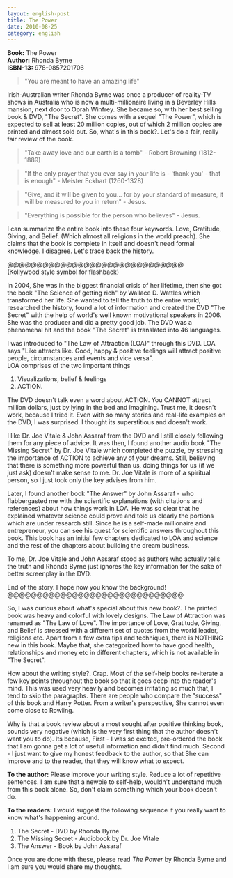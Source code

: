 ```yaml
---
layout: english-post
title: The Power
date: 2010-08-25
category: english
---
```


**Book:** The Power  
**Author:** Rhonda Byrne  
**ISBN-13:** 978-0857201706

> "You are meant to have an amazing life"  
  
Irish-Australian writer Rhonda Byrne was once a producer of reality-TV shows in Australia who is now a multi-millionaire living in a Beverley Hills mansion, next door to Oprah Winfrey. She became so, with her best selling book & DVD, "The Secret". She comes with a sequel "The Power", which is expected to sell at least 20 million copies, out of which 2 million copies are printed and almost sold out. So, what's in this book?. Let's do a fair, really fair review of the book.  
  
> "Take away love and our earth is a tomb" - Robert Browning (1812-1889)  
  
> "If the only prayer that you ever say in your life is - 'thank you' - that is enough" - Meister Eckhart (1260-1328)  
  
> "Give, and it will be given to you... for by your standard of measure, it will be measured to you in return" - Jesus.  
  
> "Everything is possible for the person who believes" - Jesus.  
  
I can summarize the entire book into these four keywords. Love, Gratitude, Giving, and Belief. (Which almost all religions in the world preach). She claims that the book is complete in itself and doesn't need formal knowledge. I disagree. Let's trace back the history.  
  
@@@@@@@@@@@@@@@@@@@@@@@@@@@@@@  
(Kollywood style symbol for flashback)  
  
In 2004, She was in the biggest financial crisis of her lifetime, then she got the book "The Science of getting rich" by Wallace D. Wattles which transformed her life. She wanted to tell the truth to the entire world, researched the history, found a lot of information and created the DVD "The Secret" with the help of world's well known motivational speakers in 2006. She was the producer and did a pretty good job. The DVD was a phenomenal hit and the book "The Secret" is translated into 46 languages.   
  
I was introduced to "The Law of Attraction (LOA)" through this DVD. LOA says "Like attracts like. Good, happy & positive feelings will attract positive people, circumstances and events and vice versa".   
LOA comprises of the two important things  

1. Visualizations, belief & feelings  
2. ACTION.  

The DVD doesn't talk even a word about ACTION. You CANNOT attract million dollars, just by lying in the bed and imagining. Trust me, it doesn't work, because I tried it. Even with so many stories and real-life examples on the DVD, I was surprised. I thought its superstitious and doesn't work.  
  
I like Dr. Joe Vitale & John Assaraf from the DVD and I still closely following them for any piece of advice. It was then, I found another audio book "The Missing Secret" by Dr. Joe Vitale which completed the puzzle, by stressing the importance of ACTION to achieve any of your dreams. Still, believing that there is something more powerful than us, doing things for us (if we just ask) doesn't make sense to me. Dr. Joe Vitale is more of a spiritual person, so I just took only the key advises from him.  
  
Later, I found another book "The Answer" by John Assaraf - who flabbergasted me with the scientific explanations (with citations and references) about how things work in LOA. He was so clear that he explained whatever science could prove and told us clearly the portions which are under research still. Since he is a self-made millionaire and entrepreneur, you can see his quest for scientific answers throughout this book. This book has an initial few chapters dedicated to LOA and science and the rest of the chapters about building the dream business.  
  
To me, Dr. Joe Vitale and John Assaraf stood as authors who actually tells the truth and Rhonda Byrne just ignores the key information for the sake of better screenplay in the DVD.  
  
End of the story. I hope now you know the background!  
@@@@@@@@@@@@@@@@@@@@@@@@@@@@@@  
  
So, I was curious about what's special about this new book?. The printed book was heavy and colorful with lovely designs. The Law of Attraction was renamed as "The Law of Love". The importance of Love, Gratitude, Giving, and Belief is stressed with a different set of quotes from the world leader, religions etc. Apart from a few extra tips and techniques, there is NOTHING new in this book. Maybe that, she categorized how to have good health, relationships and money etc in different chapters, which is not available in "The Secret".  
  
How about the writing style?. Crap. Most of the self-help books re-iterate a few key points throughout the book so that it goes deep into the reader's mind. This was used very heavily and becomes irritating so much that, I tend to skip the paragraphs. There are people who compare the "success" of this book and Harry Potter. From a writer's perspective, She cannot even come close to Rowling.  
  
Why is that a book review about a most sought after positive thinking book, sounds very negative (which is the very first thing that the author doesn't want you to do). Its because, First - I was so excited, pre-ordered the book that I am gonna get a lot of useful information and didn't find much. Second - I just want to give my honest feedback to the author, so that She can improve and to the reader, that they will know what to expect.  
  
**To the author:** Please improve your writing style. Reduce a lot of repetitive sentences. I am sure that a newbie to self-help, wouldn't understand much from this book alone. So, don't claim something which your book doesn't do.  
  
**To the readers:** I would suggest the following sequence if you really want to know what's happening around.  
 
1. The Secret - DVD by Rhonda Byrne  
2. The Missing Secret - Audiobook by Dr. Joe Vitale  
3. The Answer - Book by John Assaraf  
  
Once you are done with these, please read *The Power* by Rhonda Byrne and I am sure you would share my thoughts. 
  
